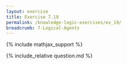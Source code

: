 ```yaml
---
layout: exercise
title: Exercise 7.19
permalink: /knowledge-logic-exercises/ex_19/
breadcrumb: 7-Logical-Agents
---
```


{% include mathjax_support %}

<div><i class="arrow-up loader" data-chapter="knowledge-logic-exercises" data-exercise="ex_19" data-rating="0"></i></div>
{% include_relative question.md %}
